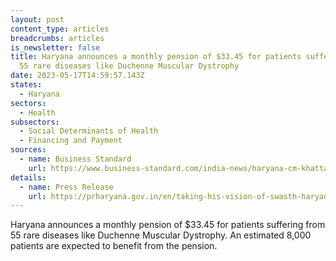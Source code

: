 ```yaml
---
layout: post
content_type: articles
breadcrumbs: articles
is_newsletter: false
title: Haryana announces a monthly pension of $33.45 for patients suffering from
  55 rare diseases like Duchenne Muscular Dystrophy
date: 2023-05-17T14:59:57.143Z
states:
  - Haryana
sectors:
  - Health
subsectors:
  - Social Determinants of Health
  - Financing and Payment
sources:
  - name: Business Standard
    url: https://www.business-standard.com/india-news/haryana-cm-khattar-inaugurates-46-health-institutions-in-17-districts-123051100873_1.html
details:
  - name: Press Release
    url: https://prharyana.gov.in/en/taking-his-vision-of-swasth-haryana-a-step-further-haryana-chief-minister-today-inaugurated-46
---
```

Haryana announces a monthly pension of $33.45 for patients suffering from 55 rare diseases like Duchenne Muscular Dystrophy. An estimated 8,000 patients are expected to benefit from the pension.
